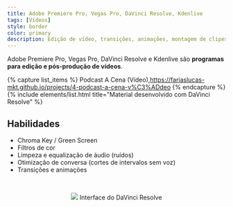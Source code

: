 ```yaml
---
title: Adobe Premiere Pro, Vegas Pro, DaVinci Resolve, Kdenlive
tags: [Vídeos]
style: border
color: primary
description: Edição de vídeo, transições, animações, montagem de clipes, textos em vídeo.
---
```


Adobe Premiere Pro, Vegas Pro, DaVinci Resolve e Kdenlive são **programas para edição e pós-produção de vídeos**.

{% capture list_items %}
Podcast A Cena (Vídeo),https://fariaslucas-mkt.github.io/projects/4-podcast-a-cena-v%C3%ADdeo
{% endcapture %}
{% include elements/list.html title="Material desenvolvido com DaVinci Resolve" %}

## Habilidades

* Chroma Key / Green Screen
* Filtros de cor
* Limpeza e equalização de áudio (ruídos)
* Otimização de conversa (cortes de intervalos sem voz)
* Transições e animações

<br>

<p align="center">
<img src="https://images.blackmagicdesign.com/images/products/davinciresolve/edit/responsive-en-md.jpg">
Interface do DaVinci Resolve
</p>


